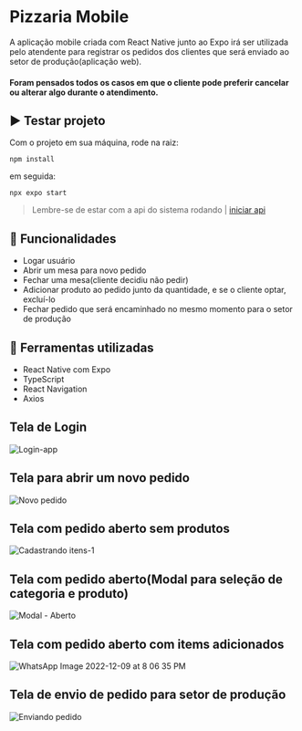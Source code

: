 # Pizzaria Mobile

A aplicação mobile criada com React Native junto ao Expo irá ser utilizada pelo atendente para registrar os pedidos dos clientes que será enviado ao setor de produção(aplicação web).

#### Foram pensados todos os casos em que o cliente pode preferir cancelar ou alterar algo durante o atendimento.

## ▶️ Testar projeto

Com o projeto em sua máquina, rode na raiz:

```
npm install
```
em seguida:
```
npx expo start
```

>Lembre-se de estar com a api do sistema rodando | [iniciar api](../server)

## 💠 Funcionalidades
- Logar usuário
- Abrir um mesa para novo pedido
- Fechar uma mesa(cliente decidiu não pedir)
- Adicionar produto ao pedido junto da quantidade, e se o cliente optar, excluí-lo
- Fechar pedido que será encaminhado no mesmo momento para o setor de produção

## 🔱 Ferramentas utilizadas
- React Native com Expo
- TypeScript
- React Navigation
- Axios

## Tela de Login
![Login-app](https://user-images.githubusercontent.com/72395637/206809030-aeeb224d-5528-47ae-a2a1-f5d7529c1e37.png)

## Tela para abrir um novo pedido
![Novo pedido](https://user-images.githubusercontent.com/72395637/206809093-29d0aef8-b8aa-431d-83c7-8004406419b8.png)

## Tela com pedido aberto sem produtos
![Cadastrando itens-1](https://user-images.githubusercontent.com/72395637/206809390-cde0676d-0183-4beb-9e79-9e5035e72fe3.png)

## Tela com pedido aberto(Modal para seleção de categoria e produto)
![Modal - Aberto](https://user-images.githubusercontent.com/72395637/206809410-1512e480-48e2-43d5-90d4-c342598cb783.png)

## Tela com pedido aberto com items adicionados
![WhatsApp Image 2022-12-09 at 8 06 35 PM](https://user-images.githubusercontent.com/72395637/206809979-d1c1ed6b-7e13-4151-84ac-9890f5e4a2da.jpeg)

## Tela de envio de pedido para setor de produção
![Enviando pedido](https://user-images.githubusercontent.com/72395637/206809994-a593dd4a-811f-4803-b3f5-75ef0c9bba5c.png)
